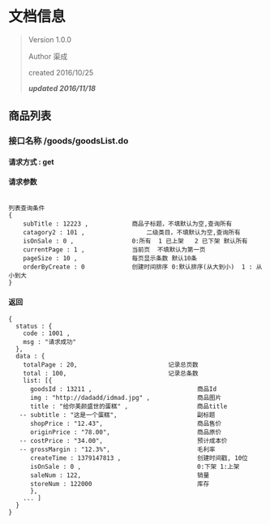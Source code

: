 # 文档信息

> Version  1.0.0
>
> Author 	渠成
>
> created 	2016/10/25
>
> ***updated 2016/11/18***



## 商品列表

### 接口名称  /goods/goodsList.do

#### 请求方式  : get

#### 请求参数

```

列表查询条件
{
	subTitle : 12223 ,  		  商品子标题，不填默认为空,查询所有
	catagory2 : 101 ,   			  二级类目，不填默认为空,查询所有
	isOnSale : 0 ,     			  0:所有  1 已上架   2 已下架 默认所有
	currentPage : 1 ,          	  当前页  不填默认为第一页
	pageSize : 10 ,				  每页显示条数 默认10条
    orderByCreate : 0 			  创建时间排序 0:默认排序(从大到小)  1 : 从小到大
}
```

#### 返回

```
{
  status : {
    code : 1001 ,
    msg : "请求成功"
  },
  data : {
  	totalPage : 20,							记录总页数
    total : 100,							记录总条数
  	list: [{
      goodsId : 13211 ,   							商品Id
      img : "http://dadadd/idmad.jpg" ,				商品图片
      title : "给你美颜盛世的蛋糕" , 			      商品title
   -- subtitle : "这是一个蛋糕",						副标题
      shopPrice : "12.43",							商品售价
      originPrice : "78.00",						商品原价
   -- costPrice : "34.00",							预计成本价
   -- grossMargin : "12.3%",						毛利率
      createTime : 1379147813 ,						创建时间戳, 10位
      isOnSale : 0 ,								0:下架 1:上架
      saleNum : 122,								销量
      storeNum : 122000 							库存
      },
    ... ]
  }
}
```
